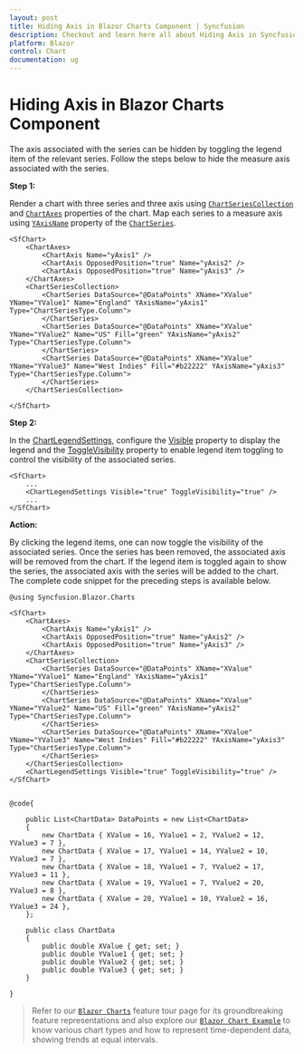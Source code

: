 ```yaml
---
layout: post
title: Hiding Axis in Blazor Charts Component | Syncfusion
description: Checkout and learn here all about Hiding Axis in Syncfusion Blazor Charts component and much more details.
platform: Blazor
control: Chart
documentation: ug
---
```


<!-- markdownlint-disable MD036 -->

# Hiding Axis in Blazor Charts Component

The axis associated with the series can be hidden by toggling the legend item of the relevant series. Follow the steps below to hide the measure axis associated with the series.

**Step 1:**

Render a chart with three series and three axis using [`ChartSeriesCollection`](https://help.syncfusion.com/cr/blazor/Syncfusion.Blazor.Charts.ChartSeriesCollection.html) and [`ChartAxes`](https://help.syncfusion.com/cr/blazor/Syncfusion.Blazor.Charts.ChartAxes.html) properties of the chart. Map each series to a measure axis using [`YAxisName`](https://help.syncfusion.com/cr/blazor/Syncfusion.Blazor.Charts.ChartSeries.html#Syncfusion_Blazor_Charts_ChartSeries_YAxisName) property of the [`ChartSeries`](https://help.syncfusion.com/cr/blazor/Syncfusion.Blazor.Charts.ChartSeries.html).

```razor
<SfChart>
    <ChartAxes>
        <ChartAxis Name="yAxis1" />
        <ChartAxis OpposedPosition="true" Name="yAxis2" />
        <ChartAxis OpposedPosition="true" Name="yAxis3" />
    </ChartAxes>
    <ChartSeriesCollection>
        <ChartSeries DataSource="@DataPoints" XName="XValue" YName="YValue1" Name="England" YAxisName="yAxis1" Type="ChartSeriesType.Column">
        </ChartSeries>
        <ChartSeries DataSource="@DataPoints" XName="XValue" YName="YValue2" Name="US" Fill="green" YAxisName="yAxis2" Type="ChartSeriesType.Column">
        </ChartSeries>
        <ChartSeries DataSource="@DataPoints" XName="XValue" YName="YValue3" Name="West Indies" Fill="#b22222" YAxisName="yAxis3" Type="ChartSeriesType.Column">
        </ChartSeries>
    </ChartSeriesCollection>
    
</SfChart>
```

**Step 2:**

In the [ChartLegendSettings](https://help.syncfusion.com/cr/blazor/Syncfusion.Blazor.Charts.ChartLegendSettings.html), configure the [Visible](https://help.syncfusion.com/cr/blazor/Syncfusion.Blazor.Charts.ChartLegendSettings.html#Syncfusion_Blazor_Charts_ChartLegendSettings_Visible) property to display the legend and the [ToggleVisibility](https://help.syncfusion.com/cr/blazor/Syncfusion.Blazor.Charts.ChartLegendSettings.html#Syncfusion_Blazor_Charts_ChartLegendSettings_ToggleVisibility) property to enable legend item toggling to control the visibility of the associated series.

```razor
<SfChart>
    ...
    <ChartLegendSettings Visible="true" ToggleVisibility="true" />
    ...
</SfChart>
```

**Action:**

By clicking the legend items, one can now toggle the visibility of the associated series. Once the series has been removed, the associated axis will be removed from the chart. If the legend item is toggled again to show the series, the associated axis with the series will be added to the chart. The complete code snippet for the preceding steps is available below.

```razor
@using Syncfusion.Blazor.Charts

<SfChart>
    <ChartAxes>
        <ChartAxis Name="yAxis1" />
        <ChartAxis OpposedPosition="true" Name="yAxis2" />
        <ChartAxis OpposedPosition="true" Name="yAxis3" />
    </ChartAxes>
    <ChartSeriesCollection>
        <ChartSeries DataSource="@DataPoints" XName="XValue" YName="YValue1" Name="England" YAxisName="yAxis1" Type="ChartSeriesType.Column">
        </ChartSeries>
        <ChartSeries DataSource="@DataPoints" XName="XValue" YName="YValue2" Name="US" Fill="green" YAxisName="yAxis2" Type="ChartSeriesType.Column">
        </ChartSeries>
        <ChartSeries DataSource="@DataPoints" XName="XValue" YName="YValue3" Name="West Indies" Fill="#b22222" YAxisName="yAxis3" Type="ChartSeriesType.Column">
        </ChartSeries>
    </ChartSeriesCollection>
    <ChartLegendSettings Visible="true" ToggleVisibility="true" />
</SfChart>


@code{

    public List<ChartData> DataPoints = new List<ChartData>
    {
        new ChartData { XValue = 16, YValue1 = 2, YValue2 = 12, YValue3 = 7 },
        new ChartData { XValue = 17, YValue1 = 14, YValue2 = 10, YValue3 = 7 },
        new ChartData { XValue = 18, YValue1 = 7, YValue2 = 17, YValue3 = 11 },
        new ChartData { XValue = 19, YValue1 = 7, YValue2 = 20, YValue3 = 8 },
        new ChartData { XValue = 20, YValue1 = 10, YValue2 = 16, YValue3 = 24 },
    };

    public class ChartData
    {
        public double XValue { get; set; }
        public double YValue1 { get; set; }
        public double YValue2 { get; set; }
        public double YValue3 { get; set; }
    }

}
```

> Refer to our [`Blazor Charts`](https://www.syncfusion.com/blazor-components/blazor-charts) feature tour page for its groundbreaking feature representations and also explore our [`Blazor Chart Example`](https://blazor.syncfusion.com/demos/chart/line?theme=bootstrap4) to know various chart types and how to represent time-dependent data, showing trends at equal intervals.